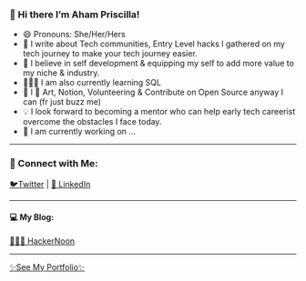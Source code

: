 ### 👋 Hi there I’m Aham Priscilla! 
- 😄 Pronouns: She/Her/Hers
- 👀 I write about Tech communities, Entry Level hacks I gathered on my tech journey to make your tech journey easier.
- 🌱 I believe in self development & equipping my self to add more value to my niche & industry. 
- 👩🏽‍🎓 I am also currently learning SQL
- 💞️ I 💛 Art, Notion, Volunteering & Contribute on Open Source anyway I can (fr just buzz me)
- 💡 I look forward to becoming a mentor who can help early tech careerist overcome the obstacles I face today.
- 🚧 I am currently working on ...
_____________________

### 🤝 Connect with Me:
[🐦Twitter](https://twitter.com/AhamPriscilla) | [🐳 LinkedIn](https://www.linkedin.com/in/ahampriscilla/) 
_____________________

#### 💻 My Blog:
[👩🏽‍💻 HackerNoon](https://hackernoon.com/about/ahampriscilla)
_____________________

[✨See My Portfolio✨](https://rb.gy/fea8h4)

<!--
**AhamPriscilla/AhamPriscilla** is a ✨ _special_ ✨ repository because its `README.md` (this file) appears on your GitHub profile.

